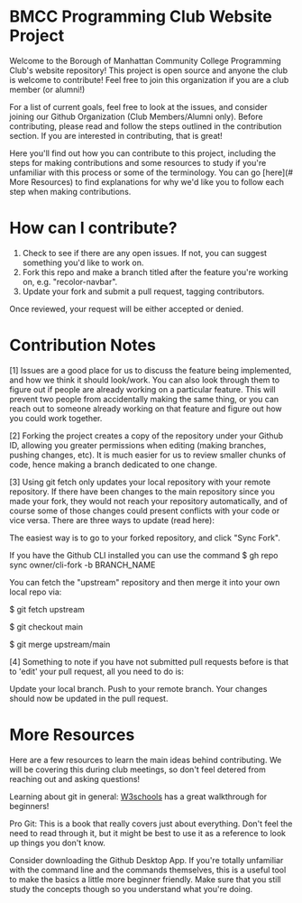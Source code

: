 # BMCC Programming Club Website Project
Welcome to the Borough of Manhattan Community College Programming Club's website repository! This project is open source and anyone the club is welcome to contribute! Feel free to join this organization if you are a club member (or alumni!)

For a list of current goals, feel free to look at the issues, and consider joining our Github Organization (Club Members/Alumni only). Before contributing, please read and follow the steps outlined in the contribution section.
If you are interested in contributing, that is great!

Here you'll find out how you can contribute to this project, including the steps for making contributions and some resources to study if you're unfamiliar with this process or some of the terminology. You can go [here](# More Resources) to find explanations for why we'd like you to follow each step when making contributions.

# How can I contribute?
1. Check to see if there are any open issues. If not, you can suggest something you'd like to work on. 
2. Fork this repo and make a branch titled after the feature you're working on, e.g. "recolor-navbar".
3. Update your fork and submit a pull request, tagging contributors.
   
Once reviewed, your request will be either accepted or denied.

# Contribution Notes
[1] Issues are a good place for us to discuss the feature being implemented, and how we think it should look/work. You can also look through them to figure out if people are already working on a particular feature. This will prevent two people from accidentally making the same thing, or you can reach out to someone already working on that feature and figure out how you could work together.

[2] Forking the project creates a copy of the repository under your Github ID, allowing you greater permissions when editing (making branches, pushing changes, etc). It is much easier for us to review smaller chunks of code, hence making a branch dedicated to one change.

[3] Using git fetch only updates your local repository with your remote repository. If there have been changes to the main repository since you made your fork, they would not reach your repository automatically, and of course some of those changes could present conflicts with your code or vice versa. There are three ways to update (read here):

The easiest way is to go to your forked repository, and click "Sync Fork".

If you have the Github CLI installed you can use the command $ gh repo sync owner/cli-fork -b BRANCH_NAME

You can fetch the "upstream" repository and then merge it into your own local repo via:

$ git fetch upstream

$ git checkout main

$ git merge upstream/main

[4] Something to note if you have not submitted pull requests before is that to 'edit' your pull request, all you need to do is:

Update your local branch.
Push to your remote branch.
Your changes should now be updated in the pull request.

# More Resources
Here are a few resources to learn the main ideas behind contributing. We will be covering this during club meetings, so don't feel detered from reaching out and asking questions!

Learning about git in general:
[W3schools](https://www.w3schools.com/git/default.asp) has a great walkthrough for beginners! 

Pro Git: This is a book that really covers just about everything. Don't feel the need to read through it, but it might be best to use it as a reference to look up things you don't know.

Consider downloading the Github Desktop App. If you're totally unfamiliar with the command line and the commands themselves, this is a useful tool to make the basics a little more beginner friendly. Make sure that you still study the concepts though so you understand what you're doing.
